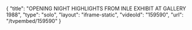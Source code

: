 {
    "title": "OPENING NIGHT HIGHLIGHTS FROM INLE EXHIBIT AT GALLERY 1988",
    "type": "solo",
    "layout": "iframe-static",
    "videoId": "159590",
    "url": "\/tvpembed\/159590"
}